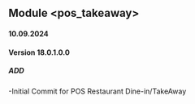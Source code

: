 ## Module <pos_takeaway>

#### 10.09.2024
#### Version 18.0.1.0.0
##### ADD
-Initial Commit for POS Restaurant Dine-in/TakeAway
